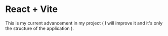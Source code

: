 # React + Vite


This is my current advancement in my project ( I will improve it and it's only the structure of the application ).
 
 

